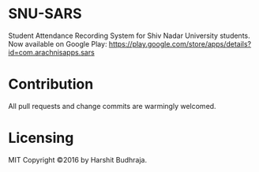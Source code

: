 # SNU-SARS
Student Attendance Recording System for Shiv Nadar University students.
Now available on Google Play: https://play.google.com/store/apps/details?id=com.arachnisapps.sars

# Contribution
All pull requests and change commits are warmingly welcomed.

# Licensing
MIT Copyright ©2016 by Harshit Budhraja.
